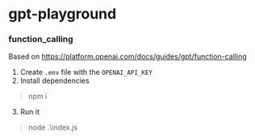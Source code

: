 # gpt-playground

### function_calling
Based on https://platform.openai.com/docs/guides/gpt/function-calling

1. Create `.env` file with the `OPENAI_API_KEY`
2. Install dependencies
  > npm i
3. Run it
  > node .\index.js